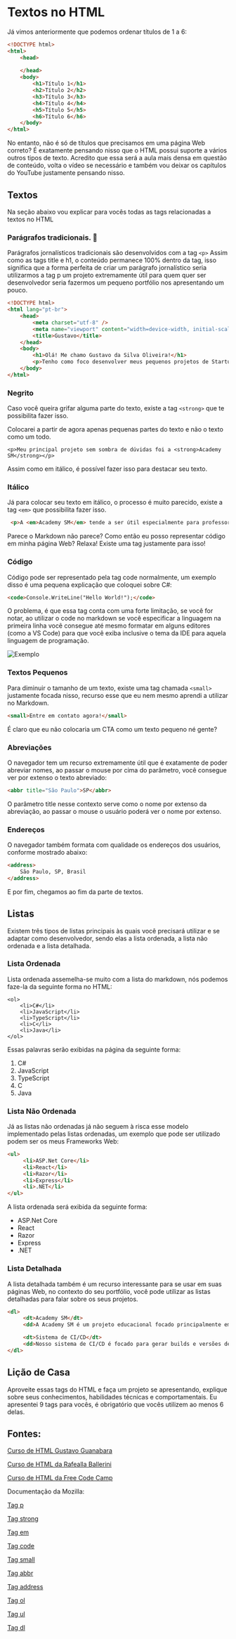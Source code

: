 ﻿# Textos no HTML

Já vimos anteriormente que podemos ordenar títulos de 1 a 6:

``` html
<!DOCTYPE html>
<html>
	<head>
		
	</head>
	<body>
		<h1>Título 1</h1>
		<h2>Título 2</h2>
		<h3>Título 3</h3>
		<h4>Título 4</h4>
		<h5>Título 5</h5>
		<h6>Título 6</h6>
	</body>
</html>
```

No entanto, não é só de títulos que precisamos em uma página Web correto? É exatamente pensando nisso que o HTML possui suporte a vários outros tipos de texto. Acredito que essa será a aula mais densa em questão de conteúdo, volta o vídeo se necessário e também vou deixar os capítulos do YouTube justamente pensando nisso. 

## Textos 

Na seção abaixo vou explicar para vocês todas as tags relacionadas a textos no HTML

### Parágrafos tradicionais. 📖 

Parágrafos jornalísticos tradicionais são desenvolvidos com a tag `<p>` Assim como as tags title e h1, o conteúdo permanece 100% dentro da tag, isso significa que a forma perfeita de criar um parágrafo jornalístico seria utilizarmos a tag p um projeto extremamente útil para quem quer ser desenvolvedor seria fazermos um pequeno portfólio nos apresentando um pouco. 

``` html
<!DOCTYPE html>
<html lang="pt-br">
    <head>
        <meta charset="utf-8" />
        <meta name="viewport" content="width=device-width, initial-scale=1.0" />
        <title>Gustavo</title>
    </head>
    <body>
        <h1>Olá! Me chamo Gustavo da Silva Oliveira!</h1>
        <p>Tenho como foco desenvolver meus pequenos projetos de Startups e para desenvolver pequenos projetos para pequenas empresas.</p>
    </body>
</html>
```

### Negrito

Caso você queira grifar alguma parte do texto, existe a tag `<strong>` que te possibilita fazer isso. 

Colocarei a partir de agora apenas pequenas partes do texto e não o texto como um todo. 

```
<p>Meu principal projeto sem sombra de dúvidas foi a <strong>Academy SM</strong></p>
```

Assim como em itálico, é possível fazer isso para destacar seu texto.

### Itálico

Já para colocar seu texto em itálico, o processo é muito parecido, existe a tag `<em>` que possibilita fazer isso.

``` html
 <p>A <em>Academy SM</em> tende a ser útil especialmente para professores universitários e professores do ensino médio. </p>
```

Parece o Markdown não parece? Como então eu posso representar código em minha página Web? Relaxa! Existe uma tag justamente para isso!

### Código

Código pode ser representado pela tag code normalmente, um exemplo disso é uma pequena explicação que coloquei sobre C#:

``` html
<code>Console.WriteLine("Hello World!");</code>
```

O problema, é que essa tag conta com uma forte limitação, se você for notar, ao utilizar o code no markdown se você especificar a linguagem na primeira linha você consegue até mesmo formatar em alguns editores (como a VS Code) para que você exiba inclusive o tema da IDE para aquela linguagem de programação.

![Exemplo](<7.1 - Exemplo de Como o Markdown edita o código.png>)

### Textos Pequenos

Para diminuir o tamanho de um texto, existe uma tag chamada `<small>` justamente focada nisso, recurso esse que eu nem mesmo aprendi a utilizar no Markdown.

``` html
<small>Entre em contato agora!</small>
```

É claro que eu não colocaria um CTA como um texto pequeno né gente?

### Abreviações

O navegador tem um recurso extremamente útil que é exatamente de poder abreviar nomes, ao passar o mouse por cima do parâmetro, você consegue ver por extenso o texto abreviado:

``` html
<abbr title="São Paulo">SP</abbr>
```

O parâmetro title nesse contexto serve como o nome por extenso da abreviação, ao passar o mouse o usuário poderá ver o nome por extenso. 

### Endereços

O navegador também formata com qualidade os endereços dos usuários, conforme mostrado abaixo: 

``` html
<address>
    São Paulo, SP, Brasil
</address>
```

E por fim, chegamos ao fim da parte de textos.

## Listas

Existem três tipos de listas principais às quais você precisará utilizar e se adaptar como desenvolvedor, sendo elas a lista ordenada, a lista não ordenada e a lista detalhada.

### Lista Ordenada

Lista ordenada assemelha-se muito com a lista do markdown, nós podemos faze-la da seguinte forma no HTML:

```
<ol>
    <li>C#</li>
    <li>JavaScript</li>
    <li>TypeScript</li>
    <li>C</li>
    <li>Java</li>
</ol>
```

Essas palavras serão exibidas na página da seguinte forma:

1. C#
2. JavaScript
3. TypeScript
4. C
5. Java

### Lista Não Ordenada

Já as listas não ordenadas já não seguem à risca esse modelo implementado pelas listas ordenadas, um exemplo que pode ser utilizado podem ser os meus Frameworks Web:

``` html
<ul>
     <li>ASP.Net Core</li>
     <li>React</li>
     <li>Razor</li>
     <li>Express</li>
     <li>.NET</li>
</ul>
```

A lista ordenada será exibida da seguinte forma:

- ASP.Net Core
- React
- Razor
- Express
- .NET

### Lista Detalhada

A lista detalhada também é um recurso interessante para se usar em suas páginas Web, no contexto do seu portfólio, você pode utilizar as listas detalhadas para falar sobre os seus projetos.

``` html
<dl>
     <dt>Academy SM</dt>
     <dd>A Academy SM é um projeto educacional focado principalmente em profissionais da educação e naqueles que têm dificuldades de acesso à educação.</dd>

     <dt>Sistema de CI/CD</dt>
     <dd>Nosso sistema de CI/CD é focado para gerar builds e versões de produção das APIs que desenvolvi e mantê-las na minha máquina EC2.</dd>
</dl>
```

## Lição de Casa

Aproveite essas tags do HTML e faça um projeto se apresentando, explique sobre seus conhecimentos, habilidades técnicas e comportamentais. Eu apresentei 9 tags para vocês, é obrigatório que vocês utilizem ao menos 6 delas. 

## Fontes:

[Curso de HTML Gustavo Guanabara](<https://youtube.com/playlist?list=PLHz_AreHm4dkZ9-atkcmcBaMZdmLHft8n&si=a3PhTqm5Mv-aEqKK>)

[Curso de HTML da Rafealla Ballerini](<https://youtu.be/Fhy-5CtVkiM?si=2oHVY1Rcvm0pkWYQ>)

[Curso de HTML da Free Code Camp](<https://youtu.be/kUMe1FH4CHE?si=YAxL9P07b0CA-h6x>)

Documentação da Mozilla:

[Tag p](<https://developer.mozilla.org/pt-BR/docs/Web/HTML/Element/p>)

[Tag strong](<https://developer.mozilla.org/pt-BR/docs/Web/HTML/Element/strong>)

[Tag em](<https://developer.mozilla.org/pt-BR/docs/Web/HTML/Element/em>)

[Tag code](<https://developer.mozilla.org/pt-BR/docs/Web/HTML/Element/code>)

[Tag small](<https://developer.mozilla.org/en-US/docs/Web/HTML/Element/small>)

[Tag abbr](<https://developer.mozilla.org/pt-BR/docs/Web/HTML/Element/abbr>)

[Tag address](<https://developer.mozilla.org/pt-BR/docs/Web/HTML/Element/address>)

[Tag ol](<https://developer.mozilla.org/pt-BR/docs/Web/HTML/Element/ol>)

[Tag ul](<https://developer.mozilla.org/pt-BR/docs/Web/HTML/Element/ul>)

[Tag dl](<https://developer.mozilla.org/pt-BR/docs/Web/HTML/Element/dl>)